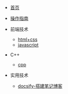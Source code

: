 

* [首页](README)
* [操作指南](guide.md)

* 前端技术
    * [html+css](frontend/html+css/)
    * [javascript](#)

* C++
    * [cpp](backend/cpp/)

* 实用技术
    * [docsify-搭建笔记博客](frontend/docsify/)